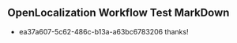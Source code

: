 ## OpenLocalization Workflow Test MarkDown
* ea37a607-5c62-486c-b13a-a63bc6783206 
thanks!<!--HONumber=Mar16_HO3-->
